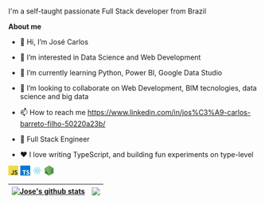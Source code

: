 

<!---
JCARLOS3009/JCARLOS3009 is a ✨ special ✨ repository because its `README.md` (this file) appears on your GitHub profile.
You can click the Preview link to take a look at your changes.
--->

<br />

I'm a self-taught passionate Full Stack developer from Brazil

**About me**
- 👋 Hi, I’m José Carlos
  
- 👀 I’m interested in Data Science and Web Development
  
- 🌱 I’m currently learning Python, Power BI, Google Data Studio
  
- 💞️ I’m looking to collaborate on Web Development, BIM tecnologies, data science and big data
  
- 📫 How to reach me https://www.linkedin.com/in/jos%C3%A9-carlos-barreto-filho-50220a23b/

- 💼 Full Stack Engineer 

- ❤️ I love writing TypeScript, and building fun experiments on type-level


<code><img height="20" alt="javascript" src="https://raw.githubusercontent.com/github/explore/80688e429a7d4ef2fca1e82350fe8e3517d3494d/topics/javascript/javascript.png"></code>
<code><img height="20" alt="typescript" src="https://raw.githubusercontent.com/github/explore/80688e429a7d4ef2fca1e82350fe8e3517d3494d/topics/typescript/typescript.png"></code>
<code><img height="20" alt="react" src="https://raw.githubusercontent.com/github/explore/80688e429a7d4ef2fca1e82350fe8e3517d3494d/topics/react/react.png"></code>
<code><img height="20" alt="nodejs" src="https://raw.githubusercontent.com/github/explore/80688e429a7d4ef2fca1e82350fe8e3517d3494d/topics/nodejs/nodejs.png"></code>    


| <a href="https://github.com/JCARLOS3009?tab=repositories"><img align="center" src="https://github-readme-stats.vercel.app/api?username=JCARLOS3009&show_icons=true&include_all_commits=true&theme=buefy&hide_border=true" alt="Jose's github stats" /></a> | <a href="https://github.com/JCARLOS3009/github-readme-stats"><img align="center" src="https://github-readme-stats.vercel.app/api/top-langs/?username=JCARLOS3009&layout=compact&theme=buefy&hide_border=true" /></a> |
| ------------- | ------------- |




